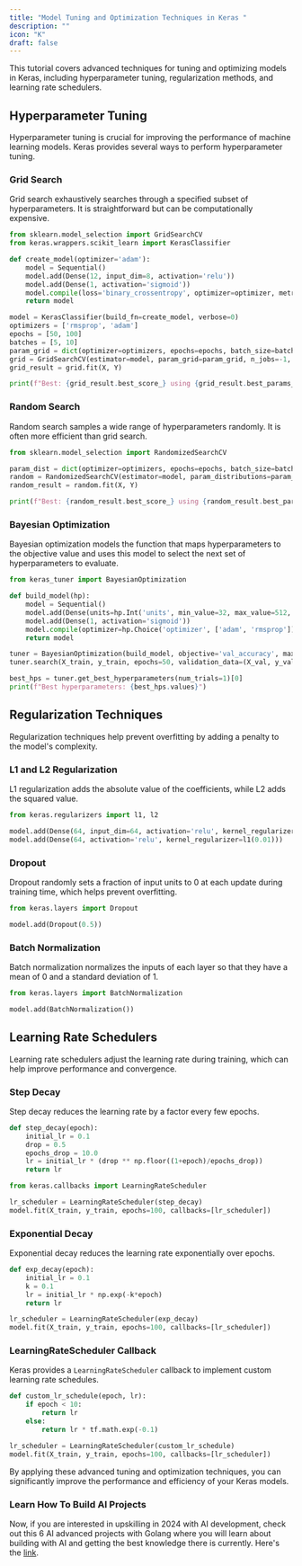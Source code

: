 ```yaml
---
title: "Model Tuning and Optimization Techniques in Keras "
description: ""
icon: "K"
draft: false
---
```


This tutorial covers advanced techniques for tuning and optimizing models in Keras, including hyperparameter tuning, regularization methods, and learning rate schedulers.

## Hyperparameter Tuning

Hyperparameter tuning is crucial for improving the performance of machine learning models. Keras provides several ways to perform hyperparameter tuning.

### Grid Search

Grid search exhaustively searches through a specified subset of hyperparameters. It is straightforward but can be computationally expensive.

```python
from sklearn.model_selection import GridSearchCV
from keras.wrappers.scikit_learn import KerasClassifier

def create_model(optimizer='adam'):
    model = Sequential()
    model.add(Dense(12, input_dim=8, activation='relu'))
    model.add(Dense(1, activation='sigmoid'))
    model.compile(loss='binary_crossentropy', optimizer=optimizer, metrics=['accuracy'])
    return model

model = KerasClassifier(build_fn=create_model, verbose=0)
optimizers = ['rmsprop', 'adam']
epochs = [50, 100]
batches = [5, 10]
param_grid = dict(optimizer=optimizers, epochs=epochs, batch_size=batches)
grid = GridSearchCV(estimator=model, param_grid=param_grid, n_jobs=-1, cv=3)
grid_result = grid.fit(X, Y)

print(f"Best: {grid_result.best_score_} using {grid_result.best_params_}")
```

### Random Search

Random search samples a wide range of hyperparameters randomly. It is often more efficient than grid search.

```python
from sklearn.model_selection import RandomizedSearchCV

param_dist = dict(optimizer=optimizers, epochs=epochs, batch_size=batches)
random = RandomizedSearchCV(estimator=model, param_distributions=param_dist, n_iter=10, n_jobs=-1, cv=3)
random_result = random.fit(X, Y)

print(f"Best: {random_result.best_score_} using {random_result.best_params_}")
```

### Bayesian Optimization

Bayesian optimization models the function that maps hyperparameters to the objective value and uses this model to select the next set of hyperparameters to evaluate.

```python
from keras_tuner import BayesianOptimization

def build_model(hp):
    model = Sequential()
    model.add(Dense(units=hp.Int('units', min_value=32, max_value=512, step=32), activation='relu'))
    model.add(Dense(1, activation='sigmoid'))
    model.compile(optimizer=hp.Choice('optimizer', ['adam', 'rmsprop']), loss='binary_crossentropy', metrics=['accuracy'])
    return model

tuner = BayesianOptimization(build_model, objective='val_accuracy', max_trials=10, executions_per_trial=3)
tuner.search(X_train, y_train, epochs=50, validation_data=(X_val, y_val))

best_hps = tuner.get_best_hyperparameters(num_trials=1)[0]
print(f"Best hyperparameters: {best_hps.values}")
```

## Regularization Techniques

Regularization techniques help prevent overfitting by adding a penalty to the model's complexity.

### L1 and L2 Regularization

L1 regularization adds the absolute value of the coefficients, while L2 adds the squared value.

```python
from keras.regularizers import l1, l2

model.add(Dense(64, input_dim=64, activation='relu', kernel_regularizer=l2(0.01)))
model.add(Dense(64, activation='relu', kernel_regularizer=l1(0.01)))
```

### Dropout

Dropout randomly sets a fraction of input units to 0 at each update during training time, which helps prevent overfitting.

```python
from keras.layers import Dropout

model.add(Dropout(0.5))
```

### Batch Normalization

Batch normalization normalizes the inputs of each layer so that they have a mean of 0 and a standard deviation of 1.

```python
from keras.layers import BatchNormalization

model.add(BatchNormalization())
```

## Learning Rate Schedulers

Learning rate schedulers adjust the learning rate during training, which can help improve performance and convergence.

### Step Decay

Step decay reduces the learning rate by a factor every few epochs.

```python
def step_decay(epoch):
    initial_lr = 0.1
    drop = 0.5
    epochs_drop = 10.0
    lr = initial_lr * (drop ** np.floor((1+epoch)/epochs_drop))
    return lr

from keras.callbacks import LearningRateScheduler

lr_scheduler = LearningRateScheduler(step_decay)
model.fit(X_train, y_train, epochs=100, callbacks=[lr_scheduler])
```

### Exponential Decay

Exponential decay reduces the learning rate exponentially over epochs.

```python
def exp_decay(epoch):
    initial_lr = 0.1
    k = 0.1
    lr = initial_lr * np.exp(-k*epoch)
    return lr

lr_scheduler = LearningRateScheduler(exp_decay)
model.fit(X_train, y_train, epochs=100, callbacks=[lr_scheduler])
```

### LearningRateScheduler Callback

Keras provides a `LearningRateScheduler` callback to implement custom learning rate schedules.

```python
def custom_lr_schedule(epoch, lr):
    if epoch < 10:
        return lr
    else:
        return lr * tf.math.exp(-0.1)

lr_scheduler = LearningRateScheduler(custom_lr_schedule)
model.fit(X_train, y_train, epochs=100, callbacks=[lr_scheduler])
```

By applying these advanced tuning and optimization techniques, you can significantly improve the performance and efficiency of your Keras models.

### Learn How To Build AI Projects

Now, if you are interested in upskilling in 2024 with AI development, check out this 6 AI advanced projects with Golang where you will learn about building with AI and getting the best knowledge there is currently. Here's the [link](https://akhilsharmatech.gumroad.com/l/zgxqq).
